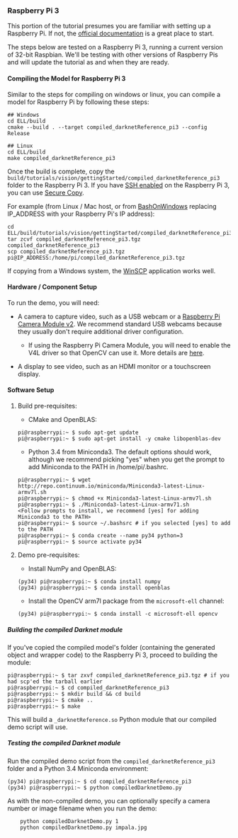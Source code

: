 
### Raspberry Pi 3

This portion of the tutorial presumes you are familiar with setting up a Raspberry Pi. If not, the [official documentation](https://www.raspberrypi.org/documentation/) is a great place to start.

The steps below are tested on a Raspberry Pi 3, running a current version of 32-bit Raspbian.  We'll be testing with other versions of Raspberry Pis and will update the tutorial as and when they are ready.


#### Compiling the Model for Raspberry Pi 3

Similar to the steps for compiling on windows or linux, you can compile
a model for Raspberry Pi by following these steps:

```
## Windows
cd ELL/build
cmake --build . --target compiled_darknetReference_pi3 --config Release

## Linux
cd ELL/build
make compiled_darknetReference_pi3
```

Once the build is complete, copy the  `build/tutorials/vision/gettingStarted/compiled_darknetReference_pi3` folder to the Raspberry Pi 3. If you have [SSH enabled](https://www.raspberrypi.org/documentation/remote-access/ssh/) on the Raspberry Pi 3, you can use [Secure Copy](https://www.raspberrypi.org/documentation/remote-access/ssh/scp.md). 

For example (from Linux / Mac host, or from [BashOnWindows](https://msdn.microsoft.com/en-us/commandline/wsl/install_guide) 
replacing IP_ADDRESS with your Raspberry Pi's IP address):
```
cd ELL/build/tutorials/vision/gettingStarted/compiled_darknetReference_pi3
tar zcvf compiled_darknetReference_pi3.tgz compiled_darknetReference_pi3
scp compiled_darknetReference_pi3.tgz pi@IP_ADDRESS:/home/pi/compiled_darknetReference_pi3.tgz
```

If copying from a Windows system, the [WinSCP](https://winscp.net) application works well. 

#### Hardware / Component Setup

To run the demo, you will need:
* A camera to capture video, such as a USB webcam or a [Raspberry Pi Camera Module v2](https://www.raspberrypi.org/products/camera-module-v2/). We recommend standard USB webcams because they usually don't require additional driver configuration.
   * If using the Raspberry Pi Camera Module, you will need to enable the V4L driver so that OpenCV can use it. More details are [here](https://www.raspberrypi.org/forums/viewtopic.php?t=62364).

* A display to see video, such as an HDMI monitor or a touchscreen display.

#### Software Setup

1. Build pre-requisites:

   * CMake and OpenBLAS:

    ```
    pi@raspberrypi:~ $ sudo apt-get update
    pi@raspberrypi:~ $ sudo apt-get install -y cmake libopenblas-dev
    ```

   * Python 3.4 from Miniconda3. The default options should work, although we recommend picking "yes" when you get the prompt to add Miniconda to the PATH in /home/pi/.bashrc.

    ```
    pi@raspberrypi:~ $ wget http://repo.continuum.io/miniconda/Miniconda3-latest-Linux-armv7l.sh
    pi@raspberrypi:~ $ chmod +x Miniconda3-latest-Linux-armv7l.sh
    pi@raspberrypi:~ $ ./Miniconda3-latest-Linux-armv71.sh
    <Follow prompts to install, we recommend [yes] for adding Miniconda3 to the PATH>
    pi@raspberrypi:~ $ source ~/.bashsrc # if you selected [yes] to add to the PATH
    pi@raspberrypi:~ $ conda create --name py34 python=3
    pi@raspberrypi:~ $ source activate py34
    ```

2. Demo pre-requisites:

   * Install NumPy and OpenBLAS:
    ```
    (py34) pi@raspberrypi:~ $ conda install numpy
    (py34) pi@raspberrypi:~ $ conda install openblas
    ```
   * Install the OpenCV arm7l package from the `microsoft-ell` channel:
    ```
    (py34) pi@raspberrypi:~ $ conda install -c microsoft-ell opencv
    ```

##### Building the compiled Darknet module

If you've copied the compiled model's folder (containing the generated object and wrapper code) to the Raspberry Pi 3, proceed to building the module:

```
pi@raspberrypi:~ $ tar zxvf compiled_darknetReference_pi3.tgz # if you had scp'ed the tarball earlier
pi@raspberrypi:~ $ cd compiled_darknetReference_pi3
pi@raspberrypi:~ $ mkdir build && cd build
pi@raspberrypi:~ $ cmake ..
pi@raspberrypi:~ $ make
```

This will build a `_darknetReference.so` Python module that our compiled demo script will use.

##### Testing the compiled Darknet module

Run the compiled demo script from the `compiled_darknetReference_pi3` folder and a Python 3.4 Miniconda environment:
```
(py34) pi@raspberrypi:~ $ cd compiled_darknetReference_pi3
(py34) pi@raspberrypi:~ $ python compiledDarknetDemo.py
```

As with the non-compiled demo, you can optionally specify a camera number or image filename when you run the demo:
```
    python compiledDarknetDemo.py 1
    python compiledDarknetDemo.py impala.jpg
```